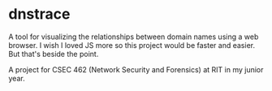 # dnstrace

A tool for visualizing the relationships between domain names using a web browser. I wish I loved JS more so this project would be faster and easier. But that's beside the point.

A project for CSEC 462 (Network Security and Forensics) at RIT in my junior year.
